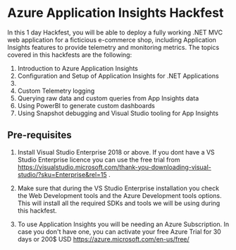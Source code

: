 # Azure Application Insights Hackfest

In this 1 day Hackfest, you will be able to deploy a fully working .NET MVC web application for a ficticious e-commerce shop, including Application Insights features to provide telemetry and monitoring metrics. The topics covered in this hackfests are the following:

1. Introduction to Azure Application Insights
2. Configuration and Setup of Application Insights for .NET Applications
3.
4. Custom Telemetry logging
5. Querying raw data and custom queries from App Insights data
6. Using PowerBI to generate custom dashboards
7. Using Snapshot debugging and Visual Studio tooling for App Insights

## Pre-requisites

1. Install Visual Studio Enterprise 2018 or above. If you dont have a VS Studio Enterprise licence you can use the free trial from https://visualstudio.microsoft.com/thank-you-downloading-visual-studio/?sku=Enterprise&rel=15 . 

2. Make sure that during the VS Studio Enterprise installation you check the Web Development tools and the Azure Development tools options. This will install all the required SDKs and tools we will be using during this hackfest.

3. To use Application Insights you will be needing an Azure Subscription. In case you don't have one, you can activate your free Azure Trial for 30 days or 200$ USD https://azure.microsoft.com/en-us/free/

